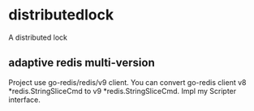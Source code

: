 # distributedlock
A distributed lock
## adaptive redis multi-version
Project use go-redis/redis/v9 client. You can convert go-redis client v8 *redis.StringSliceCmd to v9 *redis.StringSliceCmd. Impl my Scripter interface.